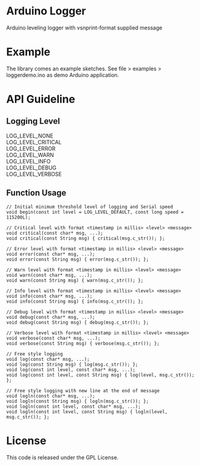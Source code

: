 # Arduino Logger
Arduino leveling logger with vsnprint-format supplied message

# Example
The library comes an example sketches. See file > examples > loggerdemo.ino as demo Arduino application.

# API Guideline
## Logging Level

 LOG_LEVEL_NONE<br>
 LOG_LEVEL_CRITICAL<br>
 LOG_LEVEL_ERROR<br>
 LOG_LEVEL_WARN<br>
 LOG_LEVEL_INFO<br>
 LOG_LEVEL_DEBUG<br>
 LOG_LEVEL_VERBOSE<br>

## Function Usage

    // Initial minimum threshold level of logging and Serial speed
    void begin(const int level = LOG_LEVEL_DEFAULT, const long speed = 115200L);

    // Critical level with format <timestamp in millis> <level> <message>
    void critical(const char* msg, ...);
    void critical(const String msg) { critical(msg.c_str()); };

    // Error level with format <timestamp in millis> <level> <message>
    void error(const char* msg, ...);
    void error(const String msg) { error(msg.c_str()); };

    // Warn level with format <timestamp in millis> <level> <message>
    void warn(const char* msg, ...);
    void warn(const String msg) { warn(msg.c_str()); };

    // Info level with format <timestamp in millis> <level> <message>
    void info(const char* msg, ...);
    void info(const String msg) { info(msg.c_str()); };

    // Debug level with format <timestamp in millis> <level> <message>
    void debug(const char* msg, ...);
    void debug(const String msg) { debug(msg.c_str()); };

    // Verbose level with format <timestamp in millis> <level> <message>
    void verbose(const char* msg, ...);
    void verbose(const String msg) { verbose(msg.c_str()); };

    // Free style logging
    void log(const char* msg, ...);
    void log(const String msg) { log(msg.c_str()); };
    void log(const int level, const char* msg, ...);
    void log(const int level, const String msg) { log(level, msg.c_str()); };

    // Free style logging with new line at the end of message
    void logln(const char* msg, ...);
    void logln(const String msg) { logln(msg.c_str()); };
    void logln(const int level, const char* msg, ...);
    void logln(const int level, const String msg) { logln(level, msg.c_str()); };

# License

This code is released under the GPL License.
